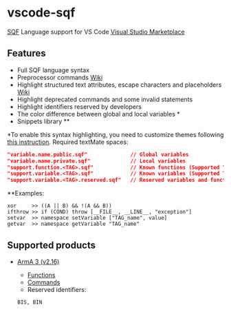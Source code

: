# vscode-sqf

[SQF](https://community.bistudio.com/wiki/SQF_syntax) Language support for VS Code
[Visual Studio Marketplace](https://marketplace.visualstudio.com/items?itemName=vlad333000.sqf)

## Features

* Full SQF language syntax
* Preprocessor commands [Wiki](https://community.bistudio.com/wiki/PreProcessor_Commands)
* Highlight structured text attributes, escape characters and placeholders [Wiki](https://community.bistudio.com/wiki/Structured_Text)
* Highlight deprecated commands and some invalid statements
* Highlight identifiers reserved by developers
* The color difference between global and local variables *
* Snippets library **

*To enable this syntax highlighting, you need to customize themes following [this instruction](https://code.visualstudio.com/docs/getstarted/themes#_customizing-a-color-theme). Required textMate spaces:

```json
"variable.name.public.sqf"              // Global variables
"variable.name.private.sqf"             // Local variables
"support.function.<TAG>.sqf"            // Known functions (Supported TAGs listed below)
"support.variable.<TAG>.sqf"            // Known variables (Supported TAGs listed below)
"support.variable.<TAG>.reserved.sqf"   // Reserved variables and functions = may not exists (Supported TAGs listed below)
```

**Examples:

```text
xor     >> ((A || B) && !(A && B))
ifthrow >> if (COND) throw [__FILE__, __LINE__, "exception"]
setvar  >> namespace setVariable ["TAG_name", value]
getvar  >> namespace getVariable "TAG_name"
```

## Supported products

* [ArmA 3 (v2.16)](https://community.bistudio.com/wiki/Category:Arma_3:_Editing)
  * [Functions](https://community.bistudio.com/wiki/Category:Arma_3:_Functions)
  * [Commands](https://community.bistudio.com/wiki/Category:Scripting_Commands_Arma_3)
  * Reserved identifiers:

  ```text
  BIS, BIN
  ```

